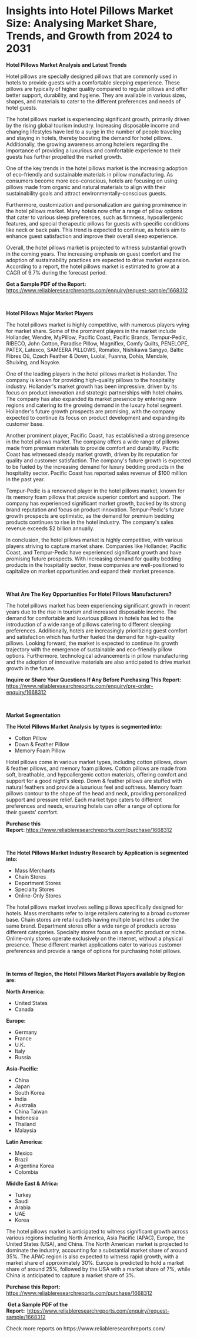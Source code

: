 <p><h1>Insights into Hotel Pillows Market Size: Analysing Market Share, Trends, and Growth from 2024 to 2031</h1></p><p><strong>Hotel Pillows Market Analysis and Latest Trends</strong></p>
<p><p>Hotel pillows are specially designed pillows that are commonly used in hotels to provide guests with a comfortable sleeping experience. These pillows are typically of higher quality compared to regular pillows and offer better support, durability, and hygiene. They are available in various sizes, shapes, and materials to cater to the different preferences and needs of hotel guests.</p><p>The hotel pillows market is experiencing significant growth, primarily driven by the rising global tourism industry. Increasing disposable income and changing lifestyles have led to a surge in the number of people traveling and staying in hotels, thereby boosting the demand for hotel pillows. Additionally, the growing awareness among hoteliers regarding the importance of providing a luxurious and comfortable experience to their guests has further propelled the market growth.</p><p>One of the key trends in the hotel pillows market is the increasing adoption of eco-friendly and sustainable materials in pillow manufacturing. As consumers become more eco-conscious, hotels are focusing on using pillows made from organic and natural materials to align with their sustainability goals and attract environmentally-conscious guests.</p><p>Furthermore, customization and personalization are gaining prominence in the hotel pillows market. Many hotels now offer a range of pillow options that cater to various sleep preferences, such as firmness, hypoallergenic features, and special therapeutic pillows for guests with specific conditions like neck or back pain. This trend is expected to continue, as hotels aim to enhance guest satisfaction and improve their overall sleep experience.</p><p>Overall, the hotel pillows market is projected to witness substantial growth in the coming years. The increasing emphasis on guest comfort and the adoption of sustainability practices are expected to drive market expansion. According to a report, the hotel pillows market is estimated to grow at a CAGR of 9.7% during the forecast period.</p></p>
<p><strong>Get a Sample PDF of the Report:&nbsp;</strong> <a href="https://www.reliableresearchreports.com/enquiry/request-sample/1668312">https://www.reliableresearchreports.com/enquiry/request-sample/1668312</a></p>
<p>&nbsp;</p>
<p><strong>Hotel Pillows Major Market Players</strong></p>
<p><p>The hotel pillows market is highly competitive, with numerous players vying for market share. Some of the prominent players in the market include Hollander, Wendre, MyPillow, Pacific Coast, Pacific Brands, Tempur-Pedic, RIBECO, John Cotton, Paradise Pillow, Magniflex, Comfy Quilts, PENELOPE, PATEX, Latexco, SAMEERA PILLOWS, Romatex, Nishikawa Sangyo, Baltic Fibres Oü, Czech Feather & Down, Luolai, Fuanna, Dohia, Mendale, Shuixing, and Noyoke.</p><p>One of the leading players in the hotel pillows market is Hollander. The company is known for providing high-quality pillows to the hospitality industry. Hollander's market growth has been impressive, driven by its focus on product innovation and strategic partnerships with hotel chains. The company has also expanded its market presence by entering new regions and catering to the growing demand in the luxury hotel segment. Hollander's future growth prospects are promising, with the company expected to continue its focus on product development and expanding its customer base.</p><p>Another prominent player, Pacific Coast, has established a strong presence in the hotel pillows market. The company offers a wide range of pillows made from premium materials to provide comfort and durability. Pacific Coast has witnessed steady market growth, driven by its reputation for quality and customer satisfaction. The company's future growth is expected to be fueled by the increasing demand for luxury bedding products in the hospitality sector. Pacific Coast has reported sales revenue of $100 million in the past year.</p><p>Tempur-Pedic is a renowned player in the hotel pillows market, known for its memory foam pillows that provide superior comfort and support. The company has experienced significant market growth, backed by its strong brand reputation and focus on product innovation. Tempur-Pedic's future growth prospects are optimistic, as the demand for premium bedding products continues to rise in the hotel industry. The company's sales revenue exceeds $2 billion annually.</p><p>In conclusion, the hotel pillows market is highly competitive, with various players striving to capture market share. Companies like Hollander, Pacific Coast, and Tempur-Pedic have experienced significant growth and have promising future prospects. With increasing demand for quality bedding products in the hospitality sector, these companies are well-positioned to capitalize on market opportunities and expand their market presence.</p></p>
<p>&nbsp;</p>
<p><strong>What Are The Key Opportunities For Hotel Pillows Manufacturers?</strong></p>
<p><p>The hotel pillows market has been experiencing significant growth in recent years due to the rise in tourism and increased disposable income. The demand for comfortable and luxurious pillows in hotels has led to the introduction of a wide range of pillows catering to different sleeping preferences. Additionally, hotels are increasingly prioritizing guest comfort and satisfaction which has further fueled the demand for high-quality pillows. Looking forward, the market is expected to continue its growth trajectory with the emergence of sustainable and eco-friendly pillow options. Furthermore, technological advancements in pillow manufacturing and the adoption of innovative materials are also anticipated to drive market growth in the future.</p></p>
<p><strong>Inquire or Share Your Questions If Any Before Purchasing This Report:</strong> <a href="https://www.reliableresearchreports.com/enquiry/pre-order-enquiry/1668312">https://www.reliableresearchreports.com/enquiry/pre-order-enquiry/1668312</a></p>
<p>&nbsp;</p>
<p><strong>Market Segmentation</strong></p>
<p><strong>The Hotel Pillows Market Analysis by types is segmented into:</strong></p>
<p><ul><li>Cotton Pillow</li><li>Down & Feather Pillow</li><li>Memory Foam Pillow</li></ul></p>
<p><p>Hotel pillows come in various market types, including cotton pillows, down & feather pillows, and memory foam pillows. Cotton pillows are made from soft, breathable, and hypoallergenic cotton materials, offering comfort and support for a good night's sleep. Down & feather pillows are stuffed with natural feathers and provide a luxurious feel and softness. Memory foam pillows contour to the shape of the head and neck, providing personalized support and pressure relief. Each market type caters to different preferences and needs, ensuring hotels can offer a range of options for their guests' comfort.</p></p>
<p><strong>Purchase this Report:&nbsp;</strong><a href="https://www.reliableresearchreports.com/purchase/1668312">https://www.reliableresearchreports.com/purchase/1668312</a></p>
<p>&nbsp;</p>
<p><strong>The Hotel Pillows Market Industry Research by Application is segmented into:</strong></p>
<p><ul><li>Mass Merchants</li><li>Chain Stores</li><li>Deportment Stores</li><li>Specialty Stores</li><li>Online-Only Stores</li></ul></p>
<p><p>The hotel pillows market involves selling pillows specifically designed for hotels. Mass merchants refer to large retailers catering to a broad customer base. Chain stores are retail outlets having multiple branches under the same brand. Department stores offer a wide range of products across different categories. Specialty stores focus on a specific product or niche. Online-only stores operate exclusively on the internet, without a physical presence. These different market applications cater to various customer preferences and provide a range of options for purchasing hotel pillows.</p></p>
<p>&nbsp;</p>
<p><strong>In terms of Region, the Hotel Pillows Market Players available by Region are:</strong></p>
<p>
    <p> <strong> North America: </strong>
        <ul>
            <li>United States</li>
            <li>Canada</li>
        </ul>
        </p> 
    <p> <strong> Europe: </strong>
        <ul>
            <li>Germany</li>
            <li>France</li>
            <li>U.K.</li>
            <li>Italy</li>
            <li>Russia</li>
        </ul>
        </p> 
    <p> <strong> Asia-Pacific: </strong>
        <ul>
            <li>China</li>
            <li>Japan</li>
            <li>South Korea</li>
            <li>India</li>
            <li>Australia</li>
            <li>China Taiwan</li>
            <li>Indonesia</li>
            <li>Thailand</li>
            <li>Malaysia</li>
        </ul>
        </p> 
    <p> <strong> Latin America: </strong>
        <ul>
            <li>Mexico</li>
            <li>Brazil</li>
            <li>Argentina Korea</li>
            <li>Colombia</li>
        </ul>
        </p> 
    <p> <strong> Middle East & Africa: </strong>
        <ul>
            <li>Turkey</li>
            <li>Saudi</li>
            <li>Arabia</li>
            <li>UAE</li>
            <li>Korea</li>
        </ul>
    </p>
    </p>
<p><p>The hotel pillows market is anticipated to witness significant growth across various regions including North America, Asia Pacific (APAC), Europe, the United States (USA), and China. The North American market is projected to dominate the industry, accounting for a substantial market share of around 35%. The APAC region is also expected to witness rapid growth, with a market share of approximately 30%. Europe is predicted to hold a market share of around 25%, followed by the USA with a market share of 7%, while China is anticipated to capture a market share of 3%.</p></p>
<p><strong>Purchase this Report: </strong><a href="https://www.reliableresearchreports.com/purchase/1668312">https://www.reliableresearchreports.com/purchase/1668312</a></p>
<p>&nbsp;<strong>Get a Sample PDF of the Report:&nbsp;&nbsp;</strong><a href="https://www.reliableresearchreports.com/enquiry/request-sample/1668312">https://www.reliableresearchreports.com/enquiry/request-sample/1668312</a></p>
<p><strong></strong></p>
<p>Check more reports on https://www.reliableresearchreports.com/</p>
